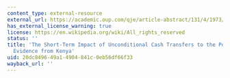 ```yaml
---
content_type: external-resource
external_url: https://academic.oup.com/qje/article-abstract/131/4/1973/2468874?redirectedFrom=fulltext
has_external_license_warning: true
license: https://en.wikipedia.org/wiki/All_rights_reserved
status: ''
title: 'The Short-Term Impact of Unconditional Cash Transfers to the Poor: Experimental
  Evidence from Kenya'
uid: 20dc8496-49a1-4904-841c-0eb56df66f33
wayback_url: ''
---
```

